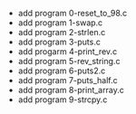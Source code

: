 - add program 0-reset_to_98.c
- add program 1-swap.c
- add program 2-strlen.c
- add program 3-puts.c
- add progarm 4-print_rev.c
- add program 5-rev_string.c
- add program 6-puts2.c
- add program 7-puts_half.c
- add program 8-print_array.c
- add program 9-strcpy.c
